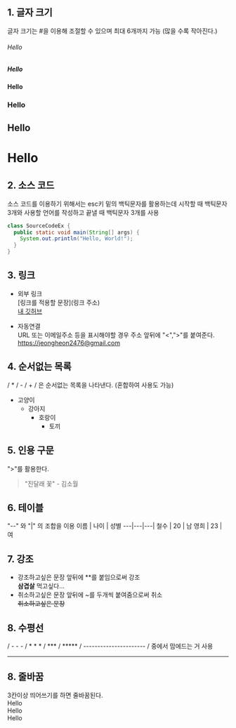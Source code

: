 ## 1. 글자 크기
글자 크기는 #을 이용해 조절할 수 있으며 최대 6개까지 가능 (많을 수록 작아진다.)
###### Hello
##### Hello
#### Hello
### Hello
## Hello
# Hello

## 2. 소스 코드
소스 코드를 이용하기 위해서는 esc키 밑의 백틱문자를 활용하는데 시작할 때 백틱문자 3개와 사용할 언어를 작성하고
끝낼 때 백틱문자 3개를 사용
```Java
class SourceCodeEx {
  public static void main(String[] args) {
    System.out.println("Hello, World!");
  }
}
```

## 3. 링크
- 외부 링크   
[링크를 적용할 문장](링크 주소)   
[내 깃허브](https://github.com/JeongheonHa)

- 자동연결   
URL 또는 이메일주소 등을 표시해야할 경우 주소 앞뒤에 "<",">"를 붙여준다.   
<https://jeongheon2476@gmail.com>

## 4. 순서없는 목록
/ * / - / + / 은 순서없는 목록을 나타낸다. (혼합하여 사용도 가능)
* 고양이
  * 강아지
    * 호랑이
      * 토끼

## 5. 인용 구문
">"를 활용한다.
> "진달래 꽃" - 김소월

## 6. 테이블
"--" 와 "|" 의 조합을 이용
이름 | 나이 | 성별
---|---|---|
철수 | 20 | 남
영희 | 23 | 여

## 7. 강조
- 강조하고싶은 문장 앞뒤에 **를 붙임으로써 강조   
**삼겹살** 먹고싶다...
- 취소하고싶은 문장 앞뒤에 ~를 두개씩 붙여줌으로써 취소   
~~취소하고싶은 문장~~
## 8. 수평선
/ - - - / * * * / *** / ***** / ---------------------- / 중에서 맘에드는 거 사용

----------------------

## 8. 줄바꿈
3칸이상 띄어쓰기를 하면 줄바꿈된다.   
Hello   
Hello   
Hello   

